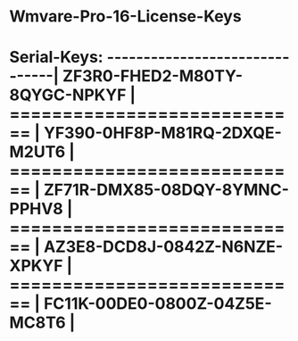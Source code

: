 # Wmvare-Pro-16-License-Keys

Serial-Keys:
-------------------------------|
ZF3R0-FHED2-M80TY-8QYGC-NPKYF  |
============================   |
YF390-0HF8P-M81RQ-2DXQE-M2UT6  |
============================   |
ZF71R-DMX85-08DQY-8YMNC-PPHV8  |
============================   |
AZ3E8-DCD8J-0842Z-N6NZE-XPKYF  |
============================   |
FC11K-00DE0-0800Z-04Z5E-MC8T6  | 
============================
